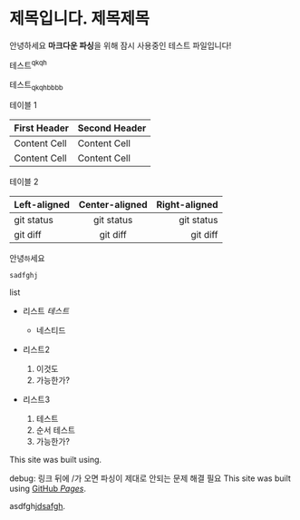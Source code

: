 # 제목입니다. 제목제목

안녕하세요 **마크다운 파싱**을 위해 잠시 사용중인 테스트 파일입니다!

테스트<sup>qkqh</sup>

테스트<sub>qkqhbbbb</sub>

테이블 1

| First Header  | Second Header |
| ------------- | ------------- |
| Content Cell  | Content Cell  |
| Content Cell  | Content Cell  |

테이블 2

| Left-aligned | Center-aligned | Right-aligned |
| :---         |     :---:      |          ---: |
| git status   | git status     | git status    |
| git diff     | git diff       | git diff      |


안녕`하`세요

```
sadfghj
```

list

- 리스트 *테스트*
    - 네스티드

- 리스트2
  1. 이것도
  2. 가능한가? 
- 리스트3
    1. 테스트
    2. 순서 테스트
    3. 가능한가?

This site was built using.

debug: 링크 뒤에 /가 오면 파싱이 제대로 안되는 문제 해결 필요
This site was built using [GitHub *Pages*](https://pages.github.com).

asdfghj[dsafgh](sadfg).
